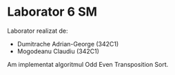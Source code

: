 # Laborator 6 SM

Laborator realizat de:

* Dumitrache Adrian-George (342C1)
* Mogodeanu Claudiu (342C1)

Am implementat algoritmul Odd Even Transposition Sort.
